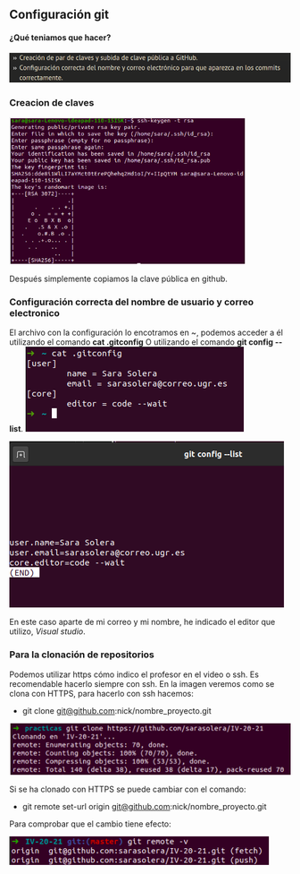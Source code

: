 ## Configuración git

#### ¿Qué teniamos que hacer?
![](pic/configuracion1.png)

### Creacion de claves
![](pic/claves.png)

Después simplemente copiamos la clave pública en github.

### Configuración correcta del nombre de usuario y correo electronico
El archivo con la configuración lo encotramos en ~, podemos acceder a él utilizando el comando **cat .gitconfig** O utilizando el comando **git config --list**.
![](pic/configuracion3.png)



![](pic/configuracion4.png)

En este caso aparte de mi correo y mi nombre, he indicado el editor que utilizo, *Visual studio*.

### Para la clonación de repositorios
Podemos utilizar https cómo indico el profesor en el video o ssh. Es recomendable hacerlo siempre con ssh.
En la imagen veremos como se clona con HTTPS, para hacerlo con ssh hacemos:
 - git clone git@github.com:nick/nombre_proyecto.git

![](pic/https.png)

Si se ha clonado con HTTPS se puede cambiar con el comando:
 - git remote set-url origin git@github.com:nick/nombre_proyecto.git

Para comprobar que el cambio tiene efecto: 

![](pic/ssh.png)

